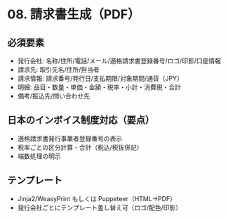 # 08. 請求書生成（PDF）

## 必須要素
- 発行会社: 名称/住所/電話/メール/適格請求書登録番号/ロゴ/印影/口座情報
- 請求先: 取引先名/住所/担当者
- 請求情報: 請求番号/発行日/支払期限/対象期間/通貨（JPY）
- 明細: 品目・数量・単価・金額・税率・小計・消費税・合計
- 備考/振込先/問い合わせ先

## 日本のインボイス制度対応（要点）
- 適格請求書発行事業者登録番号の表示
- 税率ごとの区分計算・合計（税込/税抜併記）
- 端数処理の明示

## テンプレート
- Jinja2/WeasyPrint もしくは Puppeteer（HTML→PDF）
- 発行会社ごとにテンプレート差し替え可（ロゴ/配色/印影）
